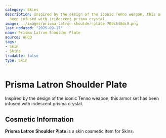 ```yaml
---
category: Skins
description: Inspired by the design of the iconic Tenno weapon, this armor set has
  been infused with iridescent prisma crystal.
image: ../images/prisma-latron-shoulder-plate-709c540dc9.png
last_updated: '2025-09-17'
name: Prisma Latron Shoulder Plate
source: WFCD
tags:
- Skin
- Skins
tradable: false
type: Skin
---
```


# Prisma Latron Shoulder Plate

Inspired by the design of the iconic Tenno weapon, this armor set has been infused with iridescent prisma crystal.

## Cosmetic Information

**Prisma Latron Shoulder Plate** is a skin cosmetic item for Skins.

